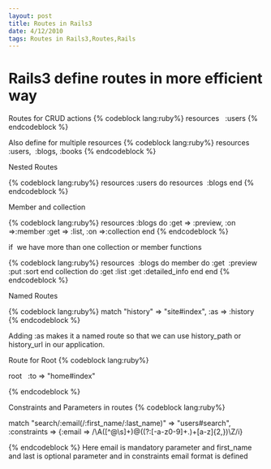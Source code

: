 ```yaml
---
layout: post
title: Routes in Rails3
date: 4/12/2010
tags: Routes in Rails3,Routes,Rails
---
```


<h1>Rails3 define routes in more efficient way</h1>

Routes for CRUD actions
{% codeblock lang:ruby%}
     resources   :users
{% endcodeblock %}

Also define for multiple resources
{% codeblock lang:ruby%}
     resources :users,  :blogs, :books
{% endcodeblock %}

Nested Routes


{% codeblock lang:ruby%}
  resources :users do
    resources  :blogs
  end
{% endcodeblock %}


Member and collection

{% codeblock lang:ruby%}
  resources :blogs do
    :get => :preview, :on =>:member
    :get => :list, :on =>:collection
  end
{% endcodeblock %}



if  we have more than one collection or member functions


{% codeblock lang:ruby%}
resources  :blogs do
    member do
     :get  :preview
     :put :sort
    end
   collection do
     :get :list
     :get :detailed_info
   end
end
{% endcodeblock %}




Named Routes

{% codeblock lang:ruby%}
  match "history" => "site#index", :as => :history
{% endcodeblock %}

Adding :as makes it a named route so that we can use history_path      or      history_url in our application.

Route for Root
{% codeblock lang:ruby%}

  root   :to => "home#index"

{% endcodeblock %}

Constraints and Parameters in routes
{% codeblock lang:ruby%}


  match "search/:email(/:first_name/:last_name)" => "users#search",  :constraints => {:email => /\A([^@\s]+)@((?:[-a-z0-9]+\.)+[a-z]{2,})\Z/i}


{% endcodeblock %}
Here email is mandatory parameter and first_name and last is optional parameter and in constraints email format is defined
